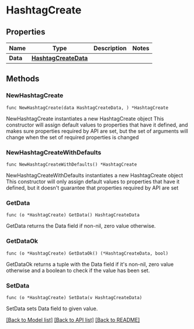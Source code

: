 # HashtagCreate

## Properties

Name | Type | Description | Notes
------------ | ------------- | ------------- | -------------
**Data** | [**HashtagCreateData**](HashtagCreateData.md) |  | 

## Methods

### NewHashtagCreate

`func NewHashtagCreate(data HashtagCreateData, ) *HashtagCreate`

NewHashtagCreate instantiates a new HashtagCreate object
This constructor will assign default values to properties that have it defined,
and makes sure properties required by API are set, but the set of arguments
will change when the set of required properties is changed

### NewHashtagCreateWithDefaults

`func NewHashtagCreateWithDefaults() *HashtagCreate`

NewHashtagCreateWithDefaults instantiates a new HashtagCreate object
This constructor will only assign default values to properties that have it defined,
but it doesn't guarantee that properties required by API are set

### GetData

`func (o *HashtagCreate) GetData() HashtagCreateData`

GetData returns the Data field if non-nil, zero value otherwise.

### GetDataOk

`func (o *HashtagCreate) GetDataOk() (*HashtagCreateData, bool)`

GetDataOk returns a tuple with the Data field if it's non-nil, zero value otherwise
and a boolean to check if the value has been set.

### SetData

`func (o *HashtagCreate) SetData(v HashtagCreateData)`

SetData sets Data field to given value.



[[Back to Model list]](../README.md#documentation-for-models) [[Back to API list]](../README.md#documentation-for-api-endpoints) [[Back to README]](../README.md)


